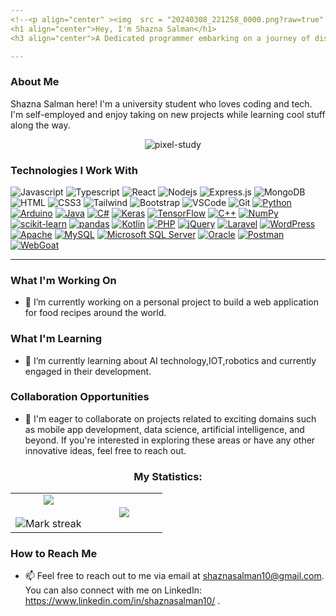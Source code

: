 ```yaml
---
<!--<p align="center" ><img  src = "20240308_221258_0000.png?raw=true" width = 1000px></p>-->
<h1 align="center">Hey, I'm Shazna Salman</h1>
<h3 align="center">A Dedicated programmer embarking on a journey of discovery</h3>

---
```


### About Me

Shazna Salman here!
I'm a university student who loves coding and tech. I'm self-employed and enjoy taking on new projects while learning cool stuff along the way. 

<div style="text-align: center;">
    &nbsp;&nbsp;&nbsp;&nbsp;<img src="https://github.com/ShaznaSalman/ShaznaSalman/raw/main/assets/105789259/fdc72e9c-1149-46b0-9be7-9deb882b03ac.jpg" alt="pixel-study">
</div>

### Technologies I Work With

![Javascript](https://img.shields.io/badge/Javascript-F0DB4F?style=for-the-badge&labelColor=black&logo=javascript&logoColor=F0DB4F)
![Typescript](https://img.shields.io/badge/Typescript-007acc?style=for-the-badge&labelColor=black&logo=typescript&logoColor=007acc)
![React](https://img.shields.io/badge/-React-61DBFB?style=for-the-badge&labelColor=black&logo=react&logoColor=61DBFB)
![Nodejs](https://img.shields.io/badge/Nodejs-3C873A?style=for-the-badge&labelColor=black&logo=node.js&logoColor=3C873A)
![Express.js](https://img.shields.io/badge/Express.js-000000?style=for-the-badge&logo=express&logoColor=white)
![MongoDB](https://img.shields.io/badge/MongoDB-4EA94B?style=for-the-badge&logo=mongodb&logoColor=white)
![HTML](https://img.shields.io/badge/HTML5-E34F26?style=for-the-badge&logo=html5&logoColor=white)
![CSS3](https://img.shields.io/badge/CSS3-1572B6?style=for-the-badge&logo=css3&logoColor=white)
![Tailwind](https://img.shields.io/badge/Tailwind_CSS-092749?style=for-the-badge&logo=tailwindcss&logoColor=06B6D4&labelColor=000000)
![Bootstrap](https://img.shields.io/badge/Bootstrap-563D7C?style=for-the-badge&logo=bootstrap&logoColor=white)
![VSCode](https://img.shields.io/badge/Visual_Studio-0078d7?style=for-the-badge&logo=visual%20studio&logoColor=white)
![Git](https://img.shields.io/badge/Git-F05032?style=for-the-badge&logo=git&logoColor=white)
[![Python](https://img.shields.io/badge/Python-3776AB?style=for-the-badge&logo=python&logoColor=white)](https://www.python.org/)
[![Arduino](https://img.shields.io/badge/Arduino-00979D?style=for-the-badge&logo=arduino&logoColor=white)](https://www.arduino.cc/)
[![Java](https://img.shields.io/badge/Java-007396?style=for-the-badge&logo=java&logoColor=white)](https://www.java.com/)
[![C#](https://img.shields.io/badge/C%23-239120?style=for-the-badge&logo=c-sharp&logoColor=white)](https://docs.microsoft.com/en-us/dotnet/csharp/)
[![Keras](https://img.shields.io/badge/Keras-D00000?style=for-the-badge&logo=keras&logoColor=white)](https://keras.io/)
[![TensorFlow](https://img.shields.io/badge/TensorFlow-FF6F00?style=for-the-badge&logo=tensorflow&logoColor=white)](https://www.tensorflow.org/)
[![C++](https://img.shields.io/badge/C++-00599C?style=for-the-badge&logo=c%2B%2B&logoColor=white)](https://www.cplusplus.com/)
[![NumPy](https://img.shields.io/badge/NumPy-013243?style=for-the-badge&logo=numpy&logoColor=white)](https://numpy.org/)
[![scikit-learn](https://img.shields.io/badge/scikit--learn-F7931E?style=for-the-badge&logo=scikit-learn&logoColor=white)](https://scikit-learn.org/)
[![pandas](https://img.shields.io/badge/pandas-150458?style=for-the-badge&logo=pandas&logoColor=white)](https://pandas.pydata.org/)
[![Kotlin](https://img.shields.io/badge/Kotlin-0095D5?style=for-the-badge&logo=kotlin&logoColor=white)](https://kotlinlang.org/)
[![PHP](https://img.shields.io/badge/PHP-777BB4?style=for-the-badge&logo=php&logoColor=white)](https://www.php.net/)
[![jQuery](https://img.shields.io/badge/jQuery-0769AD?style=for-the-badge&logo=jquery&logoColor=white)](https://jquery.com/)
[![Laravel](https://img.shields.io/badge/Laravel-FF2D20?style=for-the-badge&logo=laravel&logoColor=white)](https://laravel.com/)
[![WordPress](https://img.shields.io/badge/WordPress-21759B?style=for-the-badge&logo=wordpress&logoColor=white)](https://wordpress.org/)
[![Apache](https://img.shields.io/badge/Apache-D22128?style=for-the-badge&logo=apache&logoColor=white)](https://httpd.apache.org/)
[![MySQL](https://img.shields.io/badge/MySQL-4479A1?style=for-the-badge&logo=mysql&logoColor=white)](https://www.mysql.com/)
[![Microsoft SQL Server](https://img.shields.io/badge/Microsoft_SQL_Server-CC2927?style=for-the-badge&logo=microsoft-sql-server&logoColor=white)](https://www.microsoft.com/en-us/sql-server)
[![Oracle](https://img.shields.io/badge/Oracle-F80000?style=for-the-badge&logo=oracle&logoColor=white)](https://www.oracle.com/)
[![Postman](https://img.shields.io/badge/Postman-FF6C37?style=for-the-badge&logo=postman&logoColor=white)](https://www.postman.com/)
[![WebGoat](https://img.shields.io/badge/WebGoat-8B0000?style=for-the-badge&logo=webgoat&logoColor=white)](https://owasp.org/www-project-webgoat/)


---
### What I'm Working On

- 🔭 I’m currently working on a personal project to build a web application for food recipes around the world.

### What I'm Learning

- 🌱 I’m currently learning about AI technology,IOT,robotics and currently engaged in their development.

### Collaboration Opportunities

- 👯 I'm eager to collaborate on projects related to exciting domains such as mobile app development, data science, artificial intelligence, and beyond. If you're interested in exploring these areas or have any other innovative ideas, feel free to reach out.

<h3 align="center">My Statistics:</h3>
<p align="center">
<table align="center">
<tr border="none">
<td width="50%" align="center">
  
  <img  align="center"  src="https://github-readme-stats.vercel.app/api?username=ShaznaSalman&theme=light&show_icons=true&count_private=true" />
  <br></br>
  <img  title="🔥 Get streak stats for your profile at git.io/streak-stats" alt="Mark streak" src="https://github-readme-streak-stats.herokuapp.com/?user=ShaznaSalman&theme=light&hide_border=false" /> 
</td>
<td width="50%" align="center">

  <img  align="center"  src="https://github-readme-stats.anuraghazra1.vercel.app/api/top-langs/?username=ShaznaSalman&theme=light&hide_border=false&no-bg=true&no-frame=true&langs_count=10"/>
  
  </td>
</tr>
</table>

### How to Reach Me

- 📫 Feel free to reach out to me via email at shaznasalman10@gmail.com. You can also connect with me on LinkedIn: https://www.linkedin.com/in/shaznasalman10/  .
